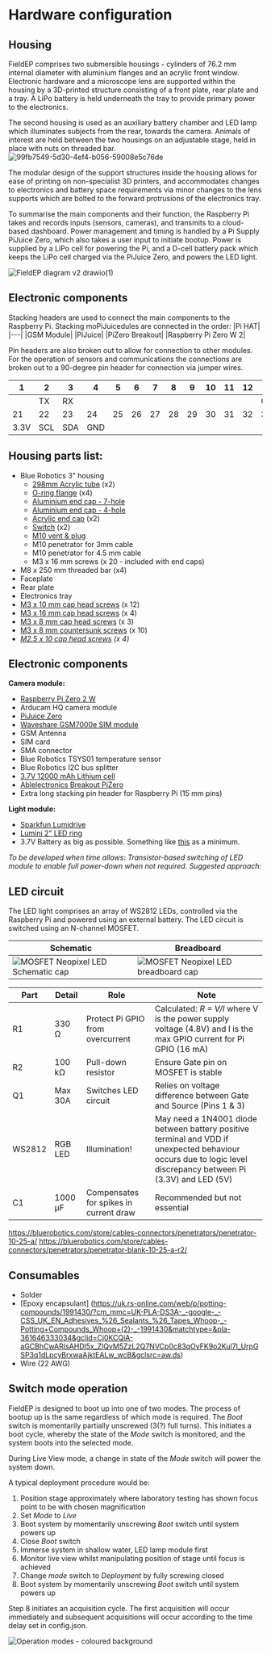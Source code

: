 # Hardware configuration

## Housing

FieldEP comprises two submersible housings - cylinders of 76.2 mm internal diameter with aluminium flanges and an acrylic front window. Electronic hardware and a microscope lens are supported within the housing by a 3D-printed structure consisting of a front plate, rear plate and a tray. A LiPo battery is held underneath the tray to provide primary power to the electronics. 

The second housing is used as an auxiliary battery chamber and LED lamp which illuminates subjects from the rear, towards the camera. Animals of interest are held between the two housings on an adjustable stage, held in place with nuts on threaded bar.
![99fb7549-5d30-4ef4-b056-59008e5c76de](https://user-images.githubusercontent.com/36079329/153034909-e3417ff8-f221-42b4-afe5-1915defd05c9.PNG)


The modular design of the support structures inside the housing allows for ease of printing on non-specialist 3D printers, and accommodates changes to electronics and battery space requirements via minor changes to the lens supports which are bolted to the forward protrusions of the electronics tray.

To summarise the main components and their function, the Raspberry Pi takes and records inputs (sensors, cameras), and transmits to a cloud-based dashboard. Power management and timing is handled by a Pi Supply PiJuice Zero, which also takes a user input to initiate bootup. Power is supplied by a LiPo cell for powering the Pi, and a D-cell battery pack which keeps the LiPo cell charged via the PiJuice Zero, and powers the LED light.

![FieldEP diagram v2 drawio(1)](https://user-images.githubusercontent.com/36079329/155698121-bf3ac785-09a7-4ccb-b015-2e4dd61371ca.svg)




## Electronic components
Stacking headers are used to connect the main components to the Raspberry Pi. Stacking moPiJuicedules are connected in the order:
|Pi HAT|
|---|
|GSM Module|
|PiJuice|
|PiZero Breakout|
|Raspberry Pi Zero W 2|

Pin headers are also broken out to allow for connection to other modules. For the operation of sensors and communications the connections are broken out to a 90-degree pin header for connection via jumper wires.

|1|2|3|4|5|6|7|8|9|10|11|12|13|14|15|16|17|18|19|20|
|---|---|---|---|---|---|---|---|---|---|---|---|---|---|---|---|---|---|---|---|
|  |TX|RX| |  |  |  |  |  |  |  |  |GPIO25|GND|  |  |  |GPIO26|GND|  |
|21|22|23|24|25|26|27|28|29|30|31|32|33|34|35|36|37|38|39|40|
|3.3V|SCL|SDA|GND|  |  |  |  |  |  |  |  |  |  |  |  |  |  |  |  |  |

## Housing parts list:
* Blue Robotics 3" housing
    - [298mm Acrylic tube](https://bluerobotics.com/store/watertight-enclosures/3-series/wte3-p-tube-12-r1/) (x2)
    - [O-ring flange](https://bluerobotics.com/store/watertight-enclosures/3-series/o-ring-flange-3-series/) (x4)
    - [Aluminium end cap - 7-hole](https://bluerobotics.com/store/watertight-enclosures/3-series/wte3-m-end-cap-7-hole-r1/)
    - [Aluminium end cap - 4-hole](https://bluerobotics.com/store/watertight-enclosures/3-series/wte3-m-end-cap-4-hole-r1/)
    - [Acrylic end cap](https://bluerobotics.com/store/watertight-enclosures/3-series/wte3-p-end-cap-r1/) (x2)
    - [Switch](https://bluerobotics.com/store/comm-control-power/switch/switch-10-5a-r1/) (x2)
    - [M10 vent & plug](https://bluerobotics.com/store/cables-connectors/penetrators/vent-asm-r1/)
    - M10 penetrator for 3mm cable
    - M10 penetrator for 4.5 mm cable
    - M3 x 16 mm screws (x 20 - included with end caps)
* M8 x 250 mm threaded bar (x4)
* Faceplate
* Rear plate
* Electronics tray
* [M3 x 10 mm cap head screws](https://www.accu.co.uk/en/cap-head-screws/3975-SSCF-M3-10-A4) (x 12)
* [M3 x 16 mm cap head screws](https://www.accu.co.uk/en/cap-head-screws/3978-SSCF-M3-16-A4) (x 4)
* [M3 x 8 mm cap head screws](https://www.accu.co.uk/en/cap-head-screws/3974-SSCF-M3-8-A4) (x 3)
* [M3 x 8 mm countersunk screws](https://www.accu.co.uk/en/countersunk-socket-head-screws/5596-SSK-M3-8-A4) (x 10)
* _[M2.5 x 10 cap head screws](https://www.accu.co.uk/en/cap-head-screws/3964-SSCF-M2-5-10-A4) (x 4)_

## Electronic components
**Camera module:**
* [Raspberry Pi Zero 2 W](https://thepihut.com/products/raspberry-pi-zero-2)
* Arducam HQ camera module
* [PiJuice Zero](https://uk.pi-supply.com/products/pijuice-zero)
* [Waveshare GSM7000e SIM module](https://www.unmannedtechshop.co.uk/product/nb-iot-emtc-edge-gprs-gnss-hat-for-raspberry-pi/)
* GSM Antenna
* SIM card
* SMA connector
* Blue Robotics TSYS01 temperature sensor
* Blue Robotics I2C bus splitter
* [3.7V 12000 mAh Lithium cell](https://uk.pi-supply.com/products/pijuice-12000mah-battery)
* [Ablelectronics Breakout PiZero](https://www.abelectronics.co.uk/p/68/breakout-pi-zero)
* Extra long stacking pin header for Raspberry Pi (15 mm pins)




**Light module:**
* [Sparkfun Lumidrive](https://coolcomponents.co.uk/products/lumidrive-led-driver)
* [Lumini 2" LED ring](https://coolcomponents.co.uk/products/lumini-led-ring-2-inch-40-x-apa102-2020?_pos=3&_sid=d6814a536&_ss=r)
* 3.7V Battery as big as possible. Something like [this](https://uk.pi-supply.com/products/lithium-ion-battery-pack-3-7v-4400mah) as a minimum.


_To be developed when time allows: Transistor-based switching of LED module to enable full power-down when not required. Suggested approach:_


## LED circuit

The LED light comprises an array of WS2812 LEDs, controlled via the Raspberry Pi and powered using an external battery. The LED circuit is switched using an N-channel MOSFET. 

|Schematic|Breadboard|
|----------|---------|
|![MOSFET Neopixel LED Schematic cap](https://user-images.githubusercontent.com/36079329/154329071-83bbe97a-89d2-4e7f-82f2-37af3e909498.png)|![MOSFET Neopixel LED breadboard cap](https://user-images.githubusercontent.com/36079329/154330610-2ee92b78-4fba-48f1-ba46-71b2af1b541b.png)|


|Part|Detail|Role|Note|
|-----|-----|-----|-----|
|R1|330 &Omega; |Protect Pi GPIO from overcurrent| Calculated: _R = V/I_ where V is the power supply voltage (4.8V) and I is the max GPIO current for Pi GPIO (16 mA)|
|R2|100 k&Omega;|Pull-down resistor|Ensure Gate pin on MOSFET is stable|Recommend high value|
|Q1|Max 30A|Switches LED circuit|Relies on voltage difference between Gate and Source (Pins 1 & 3)|
|WS2812|RGB LED|Illumination!|May need a 1N4001 diode between battery positive terminal and VDD if unexpected behaviour occurs due to logic level discrepancy between Pi (3.3V) and LED (5V)| 
|C1|1000 &mu;F|Compensates for spikes in current draw|Recommended but not essential|

https://bluerobotics.com/store/cables-connectors/penetrators/penetrator-10-25-a/
https://bluerobotics.com/store/cables-connectors/penetrators/penetrator-blank-10-25-a-r2/










## Consumables
* Solder
* [Epoxy encapsulant] (https://uk.rs-online.com/web/p/potting-compounds/1991430/?cm_mmc=UK-PLA-DS3A-_-google-_-CSS_UK_EN_Adhesives_%26_Sealants_%26_Tapes_Whoop-_-Potting+Compounds_Whoop+(2)-_-1991430&matchtype=&pla-361646333034&gclid=Cj0KCQiA-aGCBhCwARIsAHDl5x_ZlQvM5ZzL2Q7NVCp0c83qOvFK9o2Kul7I_UrpGSP3q1dLpcyBrxwaAjktEALw_wcB&gclsrc=aw.ds)
* Wire (22 AWG)


## Switch mode operation
FieldEP is designed to boot up into one of two modes. The process of bootup up is the same regardless of which mode is required. The _Boot_ switch is momentarily partially unscrewed (3(?) full turns). This initiates a boot cycle, whereby the state of the _Mode_ switch is monitored, and the system boots into the selected mode. 

During Live View mode, a change in state of the _Mode_ switch will power the system down. 

A typical deployment procedure would be:

1) Position stage approximately where laboratory testing has shown focus point to be with chosen magnification
2) Set _Mode_ to _Live_
3) Boot system by momentarily unscrewing _Boot_ switch until system powers up
4) Close _Boot_ switch
5) Immerse system in shallow water, LED lamp module first
6) Monitor live view whilst manipulating position of stage until focus is achieved
7) Change _mode_ switch to _Deployment_ by fully screwing closed
8) Boot system by momentarily unscrewing _Boot_ switch until system powers up

Step 8 initiates an acquisition cycle. The first acquisition will occur immediately and subsequent acquisitions will occur according to the time delay set in config.json.


![Operation modes - coloured background](https://user-images.githubusercontent.com/36079329/153027524-af0c3455-1c4d-44c3-96b9-c2bb1a5ccd50.png)
